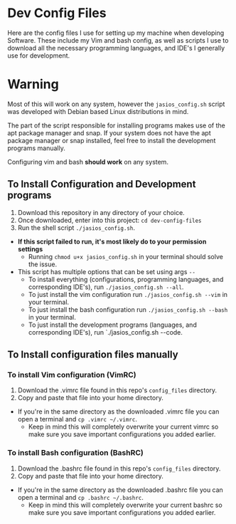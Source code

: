 # Dev Config Files

Here are the config files I use for setting up my machine when developing Software. These include my Vim and bash config, as well as scripts I use to download all the necessary programming languages, and IDE's I generally use for development.

# Warning
Most of this will work on any system, 
however the `jasios_config.sh` script was developed with Debian based Linux distributions in mind.

The part of the script responsible for installing programs makes use of the apt package manager and snap.
If your system does not have the apt package manager or snap installed, feel free to install the development programs manually.

Configuring vim and bash **should work** on any system.

## To Install Configuration and Development programs
1. Download this repository in any directory of your choice.
2. Once downloaded, enter into this project: `cd dev-config-files`
3. Run the shell script `./jasios_config.sh`.
  - **If this script failed to run, it's most likely do to your permission settings**
    - Running `chmod u+x jasios_config.sh` in your terminal should solve the issue.
  - This script has multiple options that can be set using args `--`
    - To install everything (configurations, programming languages, and corresponding IDE's), run `./jasios_config.sh --all`.
    - To just install the vim configuration run `./jasios_config.sh --vim` in your terminal.
    - To just install the bash configuration run `./jasios_config.sh --bash` in your terminal.
    - To just install the development programs (languages, and corresponding IDE's), run `./jasios_config.sh --code.

## To Install configuration files manually
### To install Vim configuration (VimRC)
1. Download the .vimrc file found in this repo's `config_files` directory.
2. Copy and paste that file into your home directory.
  - If you're in the same directory as the downloaded .vimrc file you can open a terminal and `cp .vimrc ~/.vimrc`.
    - Keep in mind this will completely overwrite your current vimrc so make sure you save important configurations you added earlier.

### To install Bash configuration (BashRC)
1. Download the .bashrc file found in this repo's `config_files` directory.
2. Copy and paste that file into your home directory.
  - If you're in the same directory as the downloaded .bashrc file you can open a terminal and `cp .bashrc ~/.bashrc`.
    - Keep in mind this will completely overwrite your current bashrc so make sure you save important configurations you added earlier.


